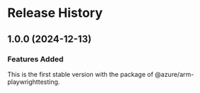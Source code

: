 # Release History
    
## 1.0.0 (2024-12-13)

### Features Added

This is the first stable version with the package of @azure/arm-playwrighttesting.
